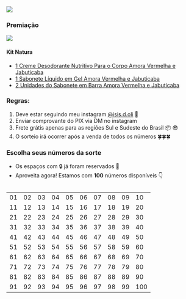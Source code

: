 <img src="https://user-images.githubusercontent.com/5923706/125210608-4dd93c00-e277-11eb-9a22-48676b4d5e55.png" >

### Premiação

<img src="https://user-images.githubusercontent.com/5923706/125210871-cab8e580-e278-11eb-9f4e-e4ac5de736c7.png" >

#### Kit Natura
- [1 Creme Desodorante Nutritivo Para o Corpo Amora Vermelha e Jabuticaba](https://www.natura.com.br/p/creme-desodorante-nutritivo-para-o-corpo-tododia-amora-vermelha-e-jabuticaba-400ml/88103?consultoria=isisdoliveira&list_position=3&list_title=Resultado%20de%20Busca)
- [1 Sabonete Líquido em Gel Amora Vermelha e Jabuticaba](https://www.natura.com.br/p/sabonete-liquido-em-gel-amora-vermelha-e-jabuticaba-290g-300ml/5870?consultoria=isisdoliveira&list_position=2&list_title=Resultado%20de%20Busca)
- [2 Unidades do Sabonete em Barra Amora Vermelha e Jabuticaba](https://www.natura.com.br/p/sabonete-em-barra-puro-vegetal-amora-vermelha-e-jabuticaba-tododia-5un-de-90g/87512?consultoria=isisdoliveira&list_position=1&list_title=Resultado%20de%20Busca)

### Regras:

1. Deve estar seguindo meu instagram <a href="https://www.instagram.com/isis.d.oli" class="fa fa-instagram">@isis.d.oli</a> 🎉
2. Enviar comprovante do PIX via DM no instagram
3. Frete grátis apenas para as regiões Sul e Sudeste do Brasil 📦 😎
4. O sorteio irá ocorrer após a venda de todos os números 🍀🍀🍀

### Escolha seus números da sorte

 - Os espaços com 🔒 já foram reservados 🧐
 - Aproveita agora! Estamos com **100** números disponíveis 👇

<div style="overflow-x:auto;">
  <table>
    <tr>
      <td>01</td>
      <td>02</td>
      <td>03</td>
      <td>04</td>
      <td>05</td>
      <td>06</td>
      <td>07</td>
      <td>08</td>
      <td>09</td>
      <td>10</td>
    </tr>
    <tr>
      <td>11</td>
      <td>12</td>
      <td>13</td>
      <td>14</td>
      <td>15</td>
      <td>16</td>
      <td>17</td>
      <td>18</td>
      <td>19</td>
      <td>20</td>
    </tr>
    <tr>
      <td>21</td>
      <td>22</td>
      <td>23</td>
      <td>24</td>
      <td>25</td>
      <td>26</td>
      <td>27</td>
      <td>28</td>
      <td>29</td>
      <td>30</td>
    </tr>
    <tr>
      <td>31</td>
      <td>32</td>
      <td>33</td>
      <td>34</td>
      <td>35</td>
      <td>36</td>
      <td>37</td>
      <td>38</td>
      <td>39</td>
      <td>40</td>
    </tr>
    <tr>
      <td>41</td>
      <td>42</td>
      <td>43</td>
      <td>44</td>
      <td>45</td>
      <td>46</td>
      <td>47</td>
      <td>48</td>
      <td>49</td>
      <td>50</td>
    </tr>
    <tr>
      <td>51</td>
      <td>52</td>
      <td>53</td>
      <td>54</td>
      <td>55</td>
      <td>56</td>
      <td>57</td>
      <td>58</td>
      <td>59</td>
      <td>60</td>
    </tr>
    <tr>
      <td>61</td>
      <td>62</td>
      <td>63</td>
      <td>64</td>
      <td>65</td>
      <td>66</td>
      <td>67</td>
      <td>68</td>
      <td>69</td>
      <td>70</td>
    </tr>
    <tr>
      <td>71</td>
      <td>72</td>
      <td>73</td>
      <td>74</td>
      <td>75</td>
      <td>76</td>
      <td>77</td>
      <td>78</td>
      <td>79</td>
      <td>80</td>
    </tr>
    <tr>
      <td>81</td>
      <td>82</td>
      <td>83</td>
      <td>84</td>
      <td>85</td>
      <td>86</td>
      <td>87</td>
      <td>88</td>
      <td>89</td>
      <td>90</td>
    </tr>
    <tr>
      <td>91</td>
      <td>92</td>
      <td>93</td>
      <td>94</td>
      <td>95</td>
      <td>96</td>
      <td>97</td>
      <td>98</td>
      <td>99</td>
      <td>100</td>
    </tr>
  </table>
</div>